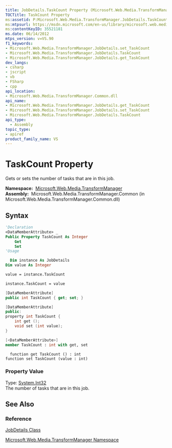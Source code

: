 ```yaml
---
title: JobDetails.TaskCount Property (Microsoft.Web.Media.TransformManager)
TOCTitle: TaskCount Property
ms:assetid: P:Microsoft.Web.Media.TransformManager.JobDetails.TaskCount
ms:mtpsurl: https://msdn.microsoft.com/en-us/library/microsoft.web.media.transformmanager.jobdetails.taskcount(v=VS.90)
ms:contentKeyID: 35521181
ms.date: 06/14/2012
mtps_version: v=VS.90
f1_keywords:
- Microsoft.Web.Media.TransformManager.JobDetails.set_TaskCount
- Microsoft.Web.Media.TransformManager.JobDetails.TaskCount
- Microsoft.Web.Media.TransformManager.JobDetails.get_TaskCount
dev_langs:
- csharp
- jscript
- vb
- FSharp
- cpp
api_location:
- Microsoft.Web.Media.TransformManager.Common.dll
api_name:
- Microsoft.Web.Media.TransformManager.JobDetails.get_TaskCount
- Microsoft.Web.Media.TransformManager.JobDetails.set_TaskCount
- Microsoft.Web.Media.TransformManager.JobDetails.TaskCount
api_type:
  - Assembly
topic_type:
- apiref
product_family_name: VS
---
```


# TaskCount Property

Gets or sets the number of tasks that are in this job.

**Namespace:**  [Microsoft.Web.Media.TransformManager](microsoft-web-media-transformmanager-namespace.md)  
**Assembly:**  Microsoft.Web.Media.TransformManager.Common (in Microsoft.Web.Media.TransformManager.Common.dll)

## Syntax

```vb
'Declaration
<DataMemberAttribute> _
Public Property TaskCount As Integer
    Get
    Set
'Usage

  Dim instance As JobDetails
Dim value As Integer

value = instance.TaskCount

instance.TaskCount = value
```

```csharp
[DataMemberAttribute]
public int TaskCount { get; set; }
```

```cpp
[DataMemberAttribute]
public:
property int TaskCount {
    int get ();
    void set (int value);
}
```

``` fsharp
[<DataMemberAttribute>]
member TaskCount : int with get, set
```

```jscript
  function get TaskCount () : int
function set TaskCount (value : int)
```

### Property Value

Type: [System.Int32](https://msdn.microsoft.com/library/td2s409d)  
The number of tasks that are in this job.  

## See Also

### Reference

[JobDetails Class](jobdetails-class-microsoft-web-media-transformmanager.md)

[Microsoft.Web.Media.TransformManager Namespace](microsoft-web-media-transformmanager-namespace.md)

